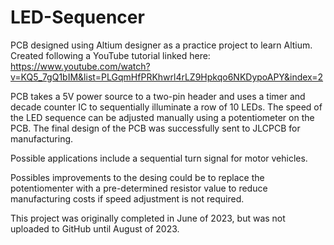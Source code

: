 # LED-Sequencer
PCB designed using Altium designer as a practice project to learn Altium.
Created following a YouTube tutorial linked here: https://www.youtube.com/watch?v=KQ5_7gQ1bIM&list=PLGqmHfPRKhwrl4rLZ9Hpkqo6NKDypoAPY&index=2

PCB takes a 5V power source to a two-pin header and uses a timer and decade counter IC to sequentially illuminate a row of 10 LEDs.
The speed of the LED sequence can be adjusted manually using a potentiometer on the PCB. The final design of the PCB was successfully sent to JLCPCB for manufacturing.

Possible applications include a sequential turn signal for motor vehicles.

Possibles improvements to the desing could be to replace the potentiomenter with a pre-determined resistor value to reduce manufacturing costs if speed adjustment is not required.

This project was originally completed in June of 2023, but was not uploaded to GitHub until August of 2023.
